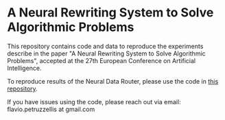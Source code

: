 # A Neural Rewriting System to Solve Algorithmic Problems

This repository contains code and data to reproduce the experiments describe in the paper "A Neural Rewriting System to Solve Algorithmic Problems", accepted at the 27th European Conference on Artificial Intelligence.

To reproduce results of the Neural Data Router, please use the code in [this repository](https://github.com/flavio2018/ndr/tree/iterative-solver).

If you have issues using the code, please reach out via email: flavio.petruzzellis at gmail.com
